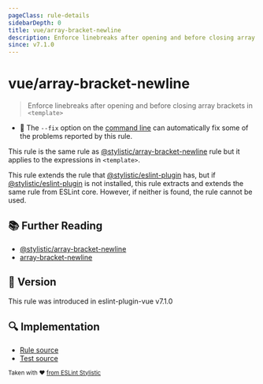 ```yaml
---
pageClass: rule-details
sidebarDepth: 0
title: vue/array-bracket-newline
description: Enforce linebreaks after opening and before closing array brackets in `<template>`
since: v7.1.0
---
```


# vue/array-bracket-newline

> Enforce linebreaks after opening and before closing array brackets in `<template>`

- :wrench: The `--fix` option on the [command line](https://eslint.org/docs/user-guide/command-line-interface#fix-problems) can automatically fix some of the problems reported by this rule.

This rule is the same rule as [@stylistic/array-bracket-newline] rule but it applies to the expressions in `<template>`.

This rule extends the rule that [@stylistic/eslint-plugin] has, but if [@stylistic/eslint-plugin] is not installed, this rule extracts and extends the same rule from ESLint core.
However, if neither is found, the rule cannot be used.

[@stylistic/eslint-plugin]: https://eslint.style/packages/default

## :books: Further Reading

- [@stylistic/array-bracket-newline]
- [array-bracket-newline]

[@stylistic/array-bracket-newline]: https://eslint.style/rules/default/array-bracket-newline
[array-bracket-newline]: https://eslint.org/docs/rules/array-bracket-newline

## :rocket: Version

This rule was introduced in eslint-plugin-vue v7.1.0

## :mag: Implementation

- [Rule source](https://github.com/vuejs/eslint-plugin-vue/blob/master/lib/rules/array-bracket-newline.js)
- [Test source](https://github.com/vuejs/eslint-plugin-vue/blob/master/tests/lib/rules/array-bracket-newline.js)

<sup>Taken with ❤️ [from ESLint Stylistic](https://eslint.style/rules/js/array-bracket-newline)</sup>
